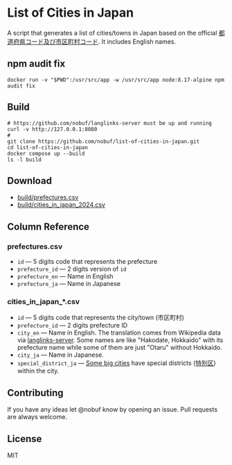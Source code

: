 # List of Cities in Japan

A script that generates a list of cities/towns in Japan based on the official [都道府県コード及び市区町村コード](http://www.soumu.go.jp/denshijiti/code.html). It includes English names.

## npm audit fix

```shell
docker run -v "$PWD":/usr/src/app -w /usr/src/app node:8.17-alpine npm audit fix
```

## Build

```shell
# https://github.com/nobuf/langlinks-server must be up and running
curl -v http://127.0.0.1:8080
#
git clone https://github.com/nobuf/list-of-cities-in-japan.git
cd list-of-cities-in-japan
docker compose up --build
ls -l build
```

## Download

- [build/prefectures.csv](build/prefectures.csv)
- [build/cities_in_japan_2024.csv](build/cities_in_japan_2024.csv)

## Column Reference

### prefectures.csv

- `id` — 5 digits code that represents the prefecture
- `prefecture_id` — 2 digits version of `id`
- `prefecture_en` — Name in English
- `prefecture_ja` — Name in Japanese

### cities_in_japan_*.csv

- `id` — 5 digits code that represents the city/town (市区町村)
- `prefecture_id` — 2 digits prefecture ID
- `city_en` — Name in English. The translation comes from Wikipedia data via [langlinks-server](https://github.com/nobuf/langlinks-server). Some names are like "Hakodate, Hokkaido" with its prefecture name while some of them are just "Otaru" without Hokkaido.
- `city_ja` — Name in Japanese.
- `special_district_ja` — [Some big cities](https://en.wikipedia.org/wiki/Cities_designated_by_government_ordinance_of_Japan) have special districts ([特別区](https://ja.wikipedia.org/wiki/%E7%89%B9%E5%88%A5%E5%8C%BA)) within the city.

## Contributing

If you have any ideas let @nobuf know by opening an issue. Pull requests are always welcome.

## License

MIT
